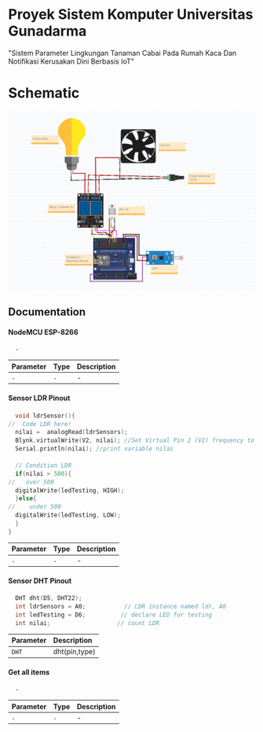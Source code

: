 
# Proyek Sistem Komputer Universitas Gunadarma

"Sistem Parameter Lingkungan Tanaman Cabai Pada Rumah Kaca Dan Notifikasi Kerusakan Dini Berbasis IoT"

# Schematic
![Logo](https://github.com/fauziallagan/Proyek-Sistem-Komputer/blob/master/finish.PNG)

## Documentation

#### NodeMCU ESP-8266

```http
  -
```

| Parameter | Type     | Description                |
| :-------- | :------- | :------------------------- |
| `-` | `-` | - |
#### Sensor LDR Pinout

```C++
  void ldrSensor(){
//  Code LDR here!
  nilai =  analogRead(ldrSensors);
  Blynk.virtualWrite(V2, nilai); //Set Virtual Pin 2 (V2) frequency to  in Blynk app
  Serial.println(nilai); //print variable nilai

  // Condition LDR
  if(nilai > 500){
//   over 500 
  digitalWrite(ledTesting, HIGH);
  }else{
//    under 500
  digitalWrite(ledTesting, LOW);
  }
}
```

| Parameter | Type     | Description                       |
| :-------- | :------- | :-------------------------------- |
| `-`      | `-` | - |


#### Sensor DHT Pinout

```c++
  DHT dht(D5, DHT22);
  int ldrSensors = A0;           // LDR instance named ldr, A0
  int ledTesting = D6;          // declare LED for testing
  int nilai;                   // count LDR
```

| Parameter | Description                |
| :-------- | :------------------------- |
| `DHT` |dht(pin,type)|


#### Get all items

```http
  -
```

| Parameter | Type     | Description                |
| :-------- | :------- | :------------------------- |
| `-` | `-` | - |
